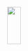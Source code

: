 <a href="[https://www.instagram.com/naneunya_gun0/]" target="_blank"><img src="https://img.shields.io/badge/[Instagram]-[E4405F]?style=flat-square&logo=[Instagram]&logoColor=white" width="25%" height="15%"/></a>
